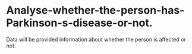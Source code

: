 # Analyse-whether-the-person-has-Parkinson-s-disease-or-not.
Data will be provided information about whether the person is affected or not.
